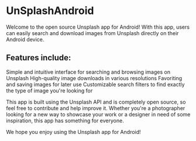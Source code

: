 # UnSplashAndroid

Welcome to the open source Unsplash app for Android! With this app, users can easily search and download images from Unsplash directly on their Android device.

## Features include:

Simple and intuitive interface for searching and browsing images on Unsplash
High-quality image downloads in various resolutions
Favoriting and saving images for later use
Customizable search filters to find exactly the type of image you're looking for

This app is built using the Unsplash API and is completely open source, so feel free to contribute and help improve it. Whether you're a photographer looking for a new way to showcase your work or a designer in need of some inspiration, this app has something for everyone.

We hope you enjoy using the Unsplash app for Android!
